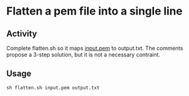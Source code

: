 # Flatten a pem file into a single line

## Activity

Complete flatten.sh so it maps [input.pem][1] to output.txt. The comments propose a 3-step solution, but it is not a necessary contraint.

[1]:https://support.quovadisglobal.com/kb/a37/what-is-pem-format.aspx

## Usage

```
sh flatten.sh input.pem output.txt
```
